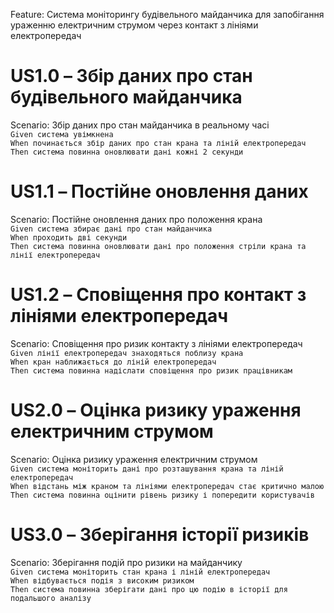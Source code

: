 Feature: Система моніторингу будівельного майданчика для запобігання ураженню електричним струмом через контакт з лініями електропередач

# US1.0 – Збір даних про стан будівельного майданчика
Scenario: Збір даних про стан майданчика в реальному часі<br>
    `Given система увімкнена`<br>
    `When починається збір даних про стан крана та ліній електропередач`<br>
    `Then система повинна оновлювати дані кожні 2 секунди`<br>

# US1.1 – Постійне оновлення даних
Scenario: Постійне оновлення даних про положення крана<br>
    `Given система збирає дані про стан майданчика`<br>
    `When проходить дві секунди`<br>
    `Then система повинна оновлювати дані про положення стріли крана та лінії електропередач`<br>

# US1.2 – Сповіщення про контакт з лініями електропередач
Scenario: Сповіщення про ризик контакту з лініями електропередач<br>
    `Given лінії електропередач знаходяться поблизу крана`<br>
    `When кран наближається до ліній електропередач`<br>
    `Then система повинна надіслати сповіщення про ризик працівникам`<br>

# US2.0 – Оцінка ризику ураження електричним струмом
Scenario: Оцінка ризику ураження електричним струмом<br>
    `Given система моніторить дані про розташування крана та ліній електропередач`<br>
    `When відстань між краном та лініями електропередач стає критично малою`<br>
    `Then система повинна оцінити рівень ризику і попередити користувачів`<br>

# US3.0 – Зберігання історії ризиків
Scenario: Зберігання подій про ризики на майданчику<br>
    `Given система моніторить стан крана і ліній електропередач`<br>
    `When відбувається подія з високим ризиком`<br>
    `Then система повинна зберігати дані про цю подію в історії для подальшого аналізу`<br>
